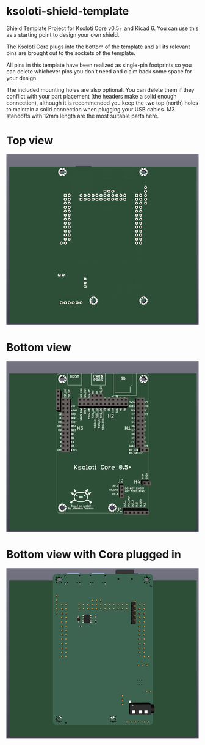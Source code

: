 # ksoloti-shield-template

Shield Template Project for Ksoloti Core v0.5+ and Kicad 6. You can use this as a starting point to design your own shield.

The Ksoloti Core plugs into the bottom of the template and all its relevant pins are brought out to the sockets of the template.

All pins in this template have been realized as single-pin footprints so you can delete whichever pins you don't need and claim back some space for your design.

The included mounting holes are also optional. You can delete them if they conflict with your part placement (the headers make a solid enough connection), although it is recommended you keep the two top (north) holes to maintain a solid connection when plugging your USB cables. M3 standoffs with 12mm length are the most suitable parts here.

# Top view

![ksoloti_shield_template_top.png](/img/ksoloti_shield_template_top.png)

# Bottom view

![ksoloti_shield_template_bottom.png](/img/ksoloti_shield_template_bottom.png)

# Bottom view with Core plugged in

![ksoloti_shield_template_bottom_3d.png](/img/ksoloti_shield_template_bottom_3d.png)

